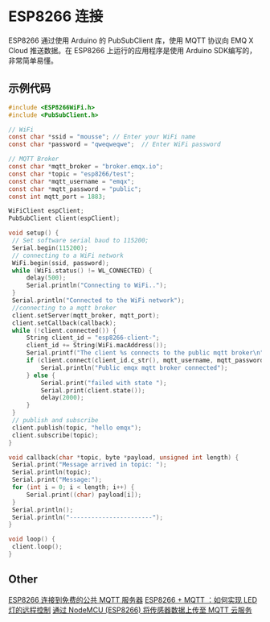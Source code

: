 # ESP8266 连接

ESP8266 通过使用 Arduino 的 PubSubClient 库，使用 MQTT 协议向 EMQ X Cloud 推送数据。在 ESP8266 上运行的应用程序是使用 Arduino SDK编写的，非常简单易懂。


## 示例代码
```c
#include <ESP8266WiFi.h>
#include <PubSubClient.h>

// WiFi
const char *ssid = "mousse"; // Enter your WiFi name
const char *password = "qweqweqwe";  // Enter WiFi password

// MQTT Broker
const char *mqtt_broker = "broker.emqx.io";
const char *topic = "esp8266/test";
const char *mqtt_username = "emqx";
const char *mqtt_password = "public";
const int mqtt_port = 1883;

WiFiClient espClient;
PubSubClient client(espClient);

void setup() {
 // Set software serial baud to 115200;
 Serial.begin(115200);
 // connecting to a WiFi network
 WiFi.begin(ssid, password);
 while (WiFi.status() != WL_CONNECTED) {
     delay(500);
     Serial.println("Connecting to WiFi..");
 }
 Serial.println("Connected to the WiFi network");
 //connecting to a mqtt broker
 client.setServer(mqtt_broker, mqtt_port);
 client.setCallback(callback);
 while (!client.connected()) {
     String client_id = "esp8266-client-";
     client_id += String(WiFi.macAddress());
     Serial.printf("The client %s connects to the public mqtt broker\n", client_id.c_str());
     if (client.connect(client_id.c_str(), mqtt_username, mqtt_password)) {
         Serial.println("Public emqx mqtt broker connected");
     } else {
         Serial.print("failed with state ");
         Serial.print(client.state());
         delay(2000);
     }
 }
 // publish and subscribe
 client.publish(topic, "hello emqx");
 client.subscribe(topic);
}

void callback(char *topic, byte *payload, unsigned int length) {
 Serial.print("Message arrived in topic: ");
 Serial.println(topic);
 Serial.print("Message:");
 for (int i = 0; i < length; i++) {
     Serial.print((char) payload[i]);
 }
 Serial.println();
 Serial.println("-----------------------");
}

void loop() {
 client.loop();
}
```

## Other
[ESP8266 连接到免费的公共 MQTT 服务器](https://www.emqx.cn/blog/esp8266-connects-to-the-public-mqtt-broker)
[ESP8266 + MQTT ：如何实现 LED 灯的远程控制](https://www.emqx.cn/blog/esp8266_mqtt_led)
[通过 NodeMCU (ESP8266) 将传感器数据上传至 MQTT 云服务](https://www.emqx.cn/blog/upload-sensor-data-to-mqtt-cloud-service-via-nodemcu-esp8266)

